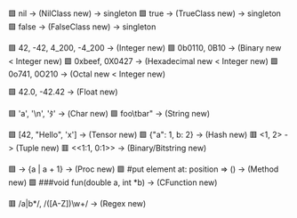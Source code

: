 🟩 nil -> (NilClass new) -> singleton
🟩 true -> (TrueClass new) -> singleton
🟩 false -> (FalseClass new) -> singleton

🟩 42, -42, 4_200, -4_200 -> (Integer new)
🟩 0b0110, 0B10 -> (Binary new < Integer new)
🟩 0xbeef, 0X0427 -> (Hexadecimal new < Integer new)
🟩 0o741, 0O210 -> (Octal new < Integer new)

🟩 42.0, -42.42 -> (Float new)

🟩 'a', '\n', 'ﾀ' -> (Char new)
🟩 foo\tbar" -> (String new)

🟩 [42, "Hello", 'x'] -> (Tensor new)
🟩 {"a": 1, b: 2} -> (Hash new)
🟥 <1, 2> -> (Tuple new)
🟥 <<1:1, 0:1>> -> (Binary/Bitstring new)

🟩 -> {a | a + 1} -> (Proc new)
🟩 #put element at: position => () -> (Method new)
🟩 ###void fun(double a, int *b) -> (CFunction new)

🟥 /a|b*/, /([A-Z])\w+/ -> (Regex new)
